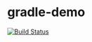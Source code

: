 # gradle-demo

[![Build Status](https://travis-ci.org/gopinath-langote/MusicRecommenderSystem.svg)](https://travis-ci.org/gopinath-langote/MusicRecommenderSystem)
